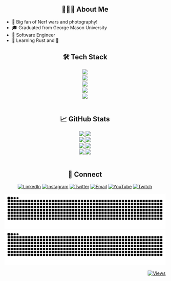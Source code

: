 <h2 align="center">👨🏻‍💻&nbsp;About Me</h2>

- 🤔&nbsp;Big fan of Nerf wars and photography!
- 🎓&nbsp;Graduated from George Mason University
- 💼&nbsp;Software Engineer
- 🌱&nbsp;Learning Rust and 🎹

<!-- ![Languages](https://skillicons.dev/icons?i=go,python,java,c,cpp,cs,dart,flutter)<br/> -->
<!-- ![Web Development](https://skillicons.dev/icons?i=js,ts,nodejs,react)<br/> -->
<!-- ![Tools](https://skillicons.dev/icons?i=docker,kubernetes,aws,firebase,mongodb,postgres,unity)<br/> -->
<!-- ![Other](https://skillicons.dev/icons?i=ae,pr,ps,ai) -->

<h2 align="center">🛠&nbsp;Tech Stack</h2>

<div align="center">
  <img src="https://skillicons.dev/icons?i=go,python,java,c,cpp,cs,dart,flutter">
  </br>
  <img src="https://skillicons.dev/icons?i=js,ts,nodejs,react,nextjs">
  </br>
  <img src="https://skillicons.dev/icons?i=docker,kubernetes,aws,gcp,terraform,ansible">
  </br>
  <img src="https://skillicons.dev/icons?i=grafana,prometheus,firebase,mongodb,postgres,unity">
  </br>
  <img src="https://skillicons.dev/icons?i=ae,pr,ps,ai">
</div>

<!-- search for icons here https://simpleicons.org/ -->
<!-- - 💻&nbsp; -->
<!--   ![Go](https://img.shields.io/badge/-Go-333333?style=flat&logo=go) -->
<!--   ![Python](https://img.shields.io/badge/-Python-333333?style=flat&logo=python) -->
<!--   ![Java](https://img.shields.io/badge/-Java-333333?style=flat&logo=Java) -->
<!--   ![C](https://img.shields.io/badge/-C-333333?style=flat&logo=C) -->
<!--   ![C++](https://img.shields.io/badge/-C++-333333?style=flat&logo=C%2B%2B) -->
<!--   ![C#](https://img.shields.io/badge/-C%23-333333?style=flat&logo=C-sharp) -->
<!--   ![Flutter](https://img.shields.io/badge/-Flutter-333333?style=flat&logo=flutter) -->
<!-- - 🌐&nbsp; -->
<!--   ![JavaScript](https://img.shields.io/badge/-JavaScript-333333?style=flat&logo=javascript) -->
<!--   ![TypeScript](https://img.shields.io/badge/-TypeScript-333333?style=flat&logo=typescript) -->
<!--   ![Node.js](https://img.shields.io/badge/-Node.js-333333?style=flat&logo=nodedotjs) -->
<!--   ![React](https://img.shields.io/badge/-React-333333?style=flat&logo=react) -->
<!-- - 🛢&nbsp; -->
<!--   ![MySQL](https://img.shields.io/badge/-MySQL-333333?style=flat&logo=mysql) -->
<!--   ![PostgreSQL](https://img.shields.io/badge/-PostgreSQL-333333?style=flat&logo=postgresql) -->
<!--   ![MongoDB](https://img.shields.io/badge/-MongoDB-333333?style=flat&logo=mongodb) -->
<!-- - ⚙️ &nbsp; -->
<!--   ![Git](https://img.shields.io/badge/-Git-333333?style=flat&logo=git) -->
<!--   ![GitHub](https://img.shields.io/badge/-GitHub-333333?style=flat&logo=github) -->
<!--   ![Docker](https://img.shields.io/badge/-Docker-333333?style=flat&logo=docker) -->
<!-- - 🔧&nbsp; -->
<!--   ![Linux](https://img.shields.io/badge/-Linux-333333?style=flat&logo=linux) -->
<!--   ![VirtualBox](https://img.shields.io/badge/-VirtualBox-333333?style=flat&logo=virtualbox) -->
<!-- - 🖥&nbsp; -->
<!--   ![Illustrator](https://img.shields.io/badge/-Illustrator-333333?style=flat&logo=adobe-illustrator) -->
<!--   ![Photoshop](https://img.shields.io/badge/-Photoshop-333333?style=flat&logo=adobe-photoshop) -->
<!--   ![InDesign](https://img.shields.io/badge/-InDesign-333333?style=flat&logo=adobe-indesign) -->
<!--   ![After Effects](https://img.shields.io/badge/-After%20Effects-333333?style=flat&logo=adobe-after-effects) -->
<!--   ![Premiere Pro](https://img.shields.io/badge/-Premiere%20Pro-333333?style=flat&logo=adobe-premiere-pro) -->

<br/>

<h2 align="center">📈&nbsp;GitHub Stats</h2>

<div align="center">
  <a href="https://github.com/anuraghazra/github-readme-stats#gh-dark-mode-only">
    <img src="https://github-readme-stats-minhdvus-projects.vercel.app/api?username=minhd-vu&theme=onedark&show_icons=true&count_private=true&card_width=495#gh-dark-mode-only">
  </a>
  <a href="https://github.com/anuraghazra/github-readme-stats#gh-light-mode-only">
    <img src="https://github-readme-stats-minhdvus-projects.vercel.app/api?username=minhd-vu&theme=buefy&show_icons=true&count_private=true&card_width=495#gh-light-mode-only">
  </a>
</div>

<div align="center">
  <a href="https://github.com/anuraghazra/github-readme-stats#gh-dark-mode-only">
    <img src="https://github-readme-stats-minhdvus-projects.vercel.app/api/top-langs/?username=minhd-vu&theme=onedark&layout=compact&langs_count=10&card_width=495&role=OWNER,COLLABORATOR&hide=css,html,shell,dockerfile,shaderlab,tex,cmake#gh-dark-mode-only">
  </a>
  <a href="https://github.com/anuraghazra/github-readme-stats#gh-light-mode-only">
    <img src="https://github-readme-stats-minhdvus-projects.vercel.app/api/top-langs/?username=minhd-vu&theme=buefy&layout=compact&langs_count=10&card_width=495&role=OWNER,COLLABORATOR&hide=css,html,shell,dockerfile,shaderlab,tex,cmake#gh-light-mode-only">
  </a>
</div>

<div align="center">
  <a href="https://github.com/DenverCoder1/github-readme-streak-stats#gh-dark-mode-only">
    <img src="https://github-readme-streak-stats-minhdvus-projects.vercel.app/?user=minhd-vu&theme=onedark#gh-dark-mode-only">
  </a>
  <a href="https://github.com/DenverCoder1/github-readme-streak-stats#gh-light-mode-only">
    <img src="https://github-readme-streak-stats-minhdvus-projects.vercel.app/?user=minhd-vu&theme=buefy#gh-light-mode-only">
  </a>
</div>

<div align="center">
  <a href="https://github.com/ryo-ma/github-profile-trophy#gh-dark-mode-only">
    <img src="https://github-profile-trophy.vercel.app/?username=minhd-vu&theme=onedark&margin-h=6&margin-w=18&column=4#gh-dark-mode-only">
  </a>
  <a href="https://github.com/ryo-ma/github-profile-trophy#gh-light-mode-only">
    <img src="https://github-profile-trophy.vercel.app/?username=minhd-vu&margin-h=6&margin-w=18&column=4#gh-light-mode-only">
  </a>
</div>

<br/>

<h2 align="center">🤝&nbsp;Connect</h2>

<div align="center">
  <a href="https://www.linkedin.com/in/vudominhd/"><img alt="LinkedIn" src="https://img.shields.io/badge/-vudominhd-blue?style=flat&logo=Linkedin&logoColor=white"></a>
  <a href="https://www.instagram.com/minhd_vu/"><img alt="Instagram" src="https://img.shields.io/badge/minhd__vu-%23E4405F.svg?logo=Instagram&logoColor=white"></a>
  <a href="https://twitter.com/minhd_vu"><img alt="Twitter" src="https://img.shields.io/badge/minhd__vu-%231DA1F2.svg?logo=X&logoColor=white"></a>
  <a href="mailto:minhd_vu@yahoo.com"><img alt="Email" src="https://img.shields.io/badge/-minhd__vu@yahoo.com-c14438?style=flat&logo=gmail&logoColor=white"></a>
  <a href="https://www.youtube.com/c/sirgoldennugget"><img alt="YouTube" src="https://img.shields.io/badge/sirgoldennugget-%23FF0000.svg?logo=YouTube&logoColor=white"></a>
  <a href="https://twitch.tv/sirgoldennugget"><img alt="Twitch" src="https://img.shields.io/badge/sirgoldennugget-%239146FF.svg?logo=Twitch&logoColor=white"></a>
</div>

![GitHub Snake Light](https://raw.githubusercontent.com/minhd-vu/minhd-vu/output/snake-light.svg#gh-light-mode-only)
![GitHub Snake Dark](https://raw.githubusercontent.com/minhd-vu/minhd-vu/output/snake-dark.svg#gh-dark-mode-only)

<div align="right">
  <a href="https://www.linkedin.com/in/vudominhd/"><img alt="Views" src="https://komarev.com/ghpvc/?username=minhd-vu&color=e5c07b&label=Views"></a>
</div>
